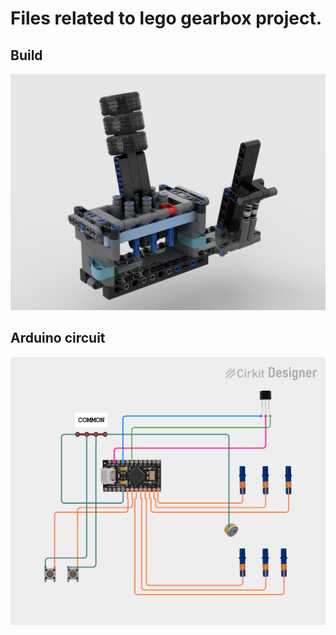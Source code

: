 # Files related to lego gearbox project. 

## Build

![lego-gearbox](lego_instructions/gearbox.png)

## Arduino circuit

![arduino-circuit](arduino/arduino.png)
